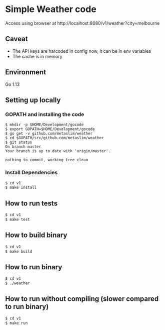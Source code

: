 # Simple Weather code

Access using browser at http://localhost:8080/v1/weather?city=melbourne

## Caveat
- The API keys are harcoded in config now, it can be in env variables
- The cache is in memory

## Environment

Go 1.13

## Setting up locally

### GOPATH and installing the code
```
$ mkdir -p $HOME/Development/gocode
$ export GOPATH=$HOME/Development/gocode
$ go get -v github.com/metaslim/weather
$ cd $GOPATH/src/github.com/metaslim/weather
$ git status
On branch master
Your branch is up to date with 'origin/master'.

nothing to commit, working tree clean
```

### Install Dependencies
```sh
$ cd v1
$ make install
```

## How to run tests

```sh
$ cd v1
$ make test

```

## How to build binary

```sh
$ cd v1
$ make build
```

## How to run binary

```sh
$ cd v1
$ ./weather
```

## How to run without compiling (slower compared to run binary)

```sh
$ cd v1
$ make run
```
